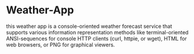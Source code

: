 # Weather-App
this weather app is a console-oriented weather forecast service that supports various information representation methods like terminal-oriented ANSI-sequences for console HTTP clients (curl, httpie, or wget), HTML for web browsers, or PNG for graphical viewers.
